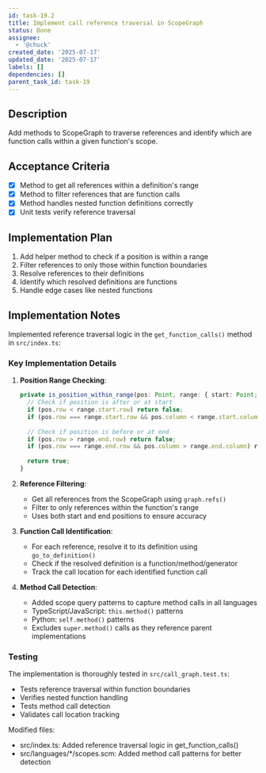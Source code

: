 ```yaml
---
id: task-19.2
title: Implement call reference traversal in ScopeGraph
status: Done
assignee:
  - '@chuck'
created_date: '2025-07-17'
updated_date: '2025-07-17'
labels: []
dependencies: []
parent_task_id: task-19
---
```


## Description

Add methods to ScopeGraph to traverse references and identify which are function calls within a given function's scope.

## Acceptance Criteria

- [x] Method to get all references within a definition's range
- [x] Method to filter references that are function calls
- [x] Method handles nested function definitions correctly
- [x] Unit tests verify reference traversal

## Implementation Plan

1. Add helper method to check if a position is within a range
2. Filter references to only those within function boundaries
3. Resolve references to their definitions
4. Identify which resolved definitions are functions
5. Handle edge cases like nested functions

## Implementation Notes

Implemented reference traversal logic in the `get_function_calls()` method in `src/index.ts`:

### Key Implementation Details

1. **Position Range Checking**:
   ```typescript
   private is_position_within_range(pos: Point, range: { start: Point; end: Point }): boolean {
     // Check if position is after or at start
     if (pos.row < range.start.row) return false;
     if (pos.row === range.start.row && pos.column < range.start.column) return false;
     
     // Check if position is before or at end
     if (pos.row > range.end.row) return false;
     if (pos.row === range.end.row && pos.column > range.end.column) return false;
     
     return true;
   }
   ```

2. **Reference Filtering**:
   - Get all references from the ScopeGraph using `graph.refs()`
   - Filter to only references within the function's range
   - Uses both start and end positions to ensure accuracy

3. **Function Call Identification**:
   - For each reference, resolve it to its definition using `go_to_definition()`
   - Check if the resolved definition is a function/method/generator
   - Track the call location for each identified function call

4. **Method Call Detection**:
   - Added scope query patterns to capture method calls in all languages
   - TypeScript/JavaScript: `this.method()` patterns
   - Python: `self.method()` patterns
   - Excludes `super.method()` calls as they reference parent implementations

### Testing

The implementation is thoroughly tested in `src/call_graph.test.ts`:
- Tests reference traversal within function boundaries
- Verifies nested function handling
- Tests method call detection
- Validates call location tracking

Modified files:
- src/index.ts: Added reference traversal logic in get_function_calls()
- src/languages/*/scopes.scm: Added method call patterns for better detection